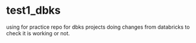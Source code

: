 # test1_dbks
using for practice repo for dbks projects
doing changes from databricks to check it is working or not.